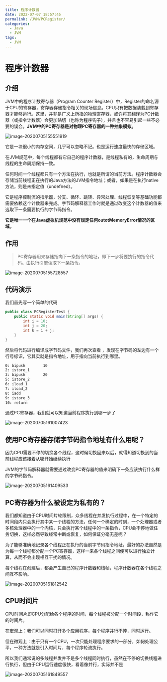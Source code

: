```yaml
---
title: 程序计数器
date: 2022-07-07 18:57:45
permalink: /JVM/PCRegister/
categories:
  - Java
  - JVM
tags:
  - JVM
---
```

# 程序计数器

## 介绍

JVM中的程序计数寄存器（Program Counter Register）中，Register的命名源于CPU的寄存器，寄存器存储指令相关的现场信息。CPU只有把数据装载到寄存器才能够运行。这里，并非是广义上所指的物理寄存器，或许将其翻译为PC计数器（或指令计数器）会更加贴切（也称为程序钩子），并且也不容易引起一些不必要的误会。**JVM中的PC寄存器是对物理PC寄存器的一种抽象模拟。**

![image-20200705155551919](https://images.zaiolos.top/images/image-20200705155551919.png)

它是一块很小的内存空间，几乎可以忽略不记。也是运行速度最快的存储区域。

在JVM规范中，每个线程都有它自己的程序计数器，是线程私有的，生命周期与线程的生命周期保持一致。

任何时间一个线程都只有一个方法在执行，也就是所谓的当前方法。程序计数器会存储当前线程正在执行的Java方法的JVM指令地址；或者，如果是在执行native方法，则是未指定值（undefned）。

它是程序控制流的指示器，分支、循环、跳转、异常处理、线程恢复等基础功能都需要依赖这个计数器来完成。字节码解释器工作时就是通过改变这个计数器的值来选取下一条需要执行的字节码指令。

**它是唯一一个在Java虚拟机规范中没有规定任何outotMemoryError情况的区域。**

## 作用

> PC寄存器用来存储指向下一条指令的地址，即下一步将要执行的指令代码。由执行引擎读取下一条指令。

![image-20200705155728557](https://images.zaiolos.top/images/image-20200705155728557.png)

## 代码演示

我们首先写一个简单的代码

```java
public class PCRegisterTest {
    public static void main(String[] args) {
        int i = 10;
        int j = 20;
        int k = i + j;
    }
}
```

然后将代码进行编译成字节码文件，我们再次查看 ，发现在字节码的左边有一个行号标识，它其实就是指令地址，用于指向当前执行到哪里。

```bash
0: bipush        10
2: istore_1
3: bipush        20
5: istore_2
6: iload_1
7: iload_2
8: iadd
9: istore_3
10: return
```

通过PC寄存器，我们就可以知道当前程序执行到哪一步了 

![image-20200705161007423](https://images.zaiolos.top/images/image-20200705161007423.png)

## 使用PC寄存器存储字节码指令地址有什么用呢？

因为CPU需要不停的切换各个线程，这时候切换回来以后，就得知道切换到的当前线程应该接着从哪开始继续执行

JVM的字节码解释器就需要通过改变PC寄存器的值来明确下一条应该执行什么样的字节码指令。

![image-20200705161409533](https://images.zaiolos.top/images/image-20200705161409533.png)

## PC寄存器为什么被设定为私有的？

我们都知道由于CPU时间片轮限制，众多线程在并发执行过程中，在一个特定的时间段内只会执行其中某一个线程的方法，任何一个确定的时刻，一个处理器或者多核处理器中的一个内核，只会执行某个线程中的一条指令，CPU会不停地做任务切换，这样必然导致经常中断或恢复，如何保证分毫无差呢？

为了能够准确地记录各个线程正在执行的当前字节码指令地址，最好的办法自然是为每一个线程都分配一个PC寄存器，这样一来各个线程之间便可以进行独立计算，从而不会出现相互干扰的情况。

每个线程在创建后，都会产生自己的程序计数器和栈帧，程序计数器在各个线程之间互不影响。

![image-20200705161812542](https://images.zaiolos.top/images/image-20200705161812542.png)

## CPU时间片

CPU时间片即CPU分配给各个程序的时间，每个线程被分配一个时间段，称作它的时间片。

在宏观上：我们可以同时打开多个应用程序，每个程序并行不悖，同时运行。

但在微观上：由于只有一个CPU，一次只能处理程序要求的一部分，如何处理公平，一种方法就是引入时间片，每个程序轮流执行。

所以我们通常说的多线程并发并不是多个线程同时执行，虽然在不停的切换线程进行执行，但由于CPU运行速度很快，看着像并行，实际并不是

![image-20200705161849557](https://images.zaiolos.top/images/image-20200705161849557.png)